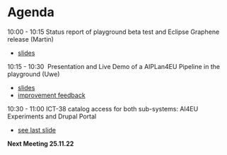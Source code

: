 # Agenda

10:00 - 10:15 Status report of playground beta test and Eclipse Graphene release (Martin)
- [slides](ai4eu-tgb-23-09-22.pdf)

10:15 - 10:30  Presentation and Live Demo of a AIPLan4EU Pipeline in the playground (Uwe)
- [slides](AIPlan4EU-TGB-Playground-Demo.pdf)
- [improvement feedback](improvements-experiments-from-aiplan4eu.md)

10:30 - 11:00 ICT-38 catalog access for both sub-systems: AI4EU Experiments and Drupal Portal
- [see last slide](ai4eu-tgb-23-09-22.pdf)

**Next Meeting 25.11.22**

